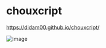 # chouxcript
https://didam00.github.io/chouxcript/

![image](https://github.com/didam00/chouxcript/assets/47744125/fd86d982-816a-442c-b416-b495bf2ea8ed)
